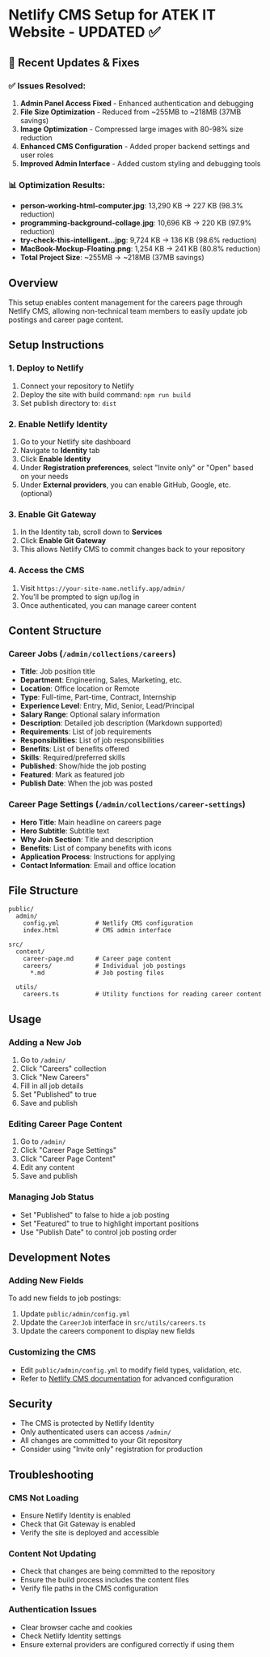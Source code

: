 # Netlify CMS Setup for ATEK IT Website - UPDATED ✅

## 🚀 Recent Updates & Fixes

### ✅ Issues Resolved:
1. **Admin Panel Access Fixed** - Enhanced authentication and debugging
2. **File Size Optimization** - Reduced from ~255MB to ~218MB (37MB savings)
3. **Image Optimization** - Compressed large images with 80-98% size reduction
4. **Enhanced CMS Configuration** - Added proper backend settings and user roles
5. **Improved Admin Interface** - Added custom styling and debugging tools

### 📊 Optimization Results:
- **person-working-html-computer.jpg**: 13,290 KB → 227 KB (98.3% reduction)
- **programming-background-collage.jpg**: 10,696 KB → 220 KB (97.9% reduction)
- **try-check-this-intelligent...jpg**: 9,724 KB → 136 KB (98.6% reduction)
- **MacBook-Mockup-Floating.png**: 1,254 KB → 241 KB (80.8% reduction)
- **Total Project Size**: ~255MB → ~218MB (37MB savings)

## Overview
This setup enables content management for the careers page through Netlify CMS, allowing non-technical team members to easily update job postings and career page content.

## Setup Instructions

### 1. Deploy to Netlify
1. Connect your repository to Netlify
2. Deploy the site with build command: `npm run build`
3. Set publish directory to: `dist`

### 2. Enable Netlify Identity
1. Go to your Netlify site dashboard
2. Navigate to **Identity** tab
3. Click **Enable Identity**
4. Under **Registration preferences**, select "Invite only" or "Open" based on your needs
5. Under **External providers**, you can enable GitHub, Google, etc. (optional)

### 3. Enable Git Gateway
1. In the Identity tab, scroll down to **Services**
2. Click **Enable Git Gateway**
3. This allows Netlify CMS to commit changes back to your repository

### 4. Access the CMS
1. Visit `https://your-site-name.netlify.app/admin/`
2. You'll be prompted to sign up/log in
3. Once authenticated, you can manage career content

## Content Structure

### Career Jobs (`/admin/collections/careers`)
- **Title**: Job position title
- **Department**: Engineering, Sales, Marketing, etc.
- **Location**: Office location or Remote
- **Type**: Full-time, Part-time, Contract, Internship
- **Experience Level**: Entry, Mid, Senior, Lead/Principal
- **Salary Range**: Optional salary information
- **Description**: Detailed job description (Markdown supported)
- **Requirements**: List of job requirements
- **Responsibilities**: List of job responsibilities
- **Benefits**: List of benefits offered
- **Skills**: Required/preferred skills
- **Published**: Show/hide the job posting
- **Featured**: Mark as featured job
- **Publish Date**: When the job was posted

### Career Page Settings (`/admin/collections/career-settings`)
- **Hero Title**: Main headline on careers page
- **Hero Subtitle**: Subtitle text
- **Why Join Section**: Title and description
- **Benefits**: List of company benefits with icons
- **Application Process**: Instructions for applying
- **Contact Information**: Email and office location

## File Structure
```
public/
  admin/
    config.yml          # Netlify CMS configuration
    index.html          # CMS admin interface

src/
  content/
    career-page.md      # Career page content
    careers/            # Individual job postings
      *.md              # Job posting files

  utils/
    careers.ts          # Utility functions for reading career content
```

## Usage

### Adding a New Job
1. Go to `/admin/`
2. Click "Careers" collection
3. Click "New Careers"
4. Fill in all job details
5. Set "Published" to true
6. Save and publish

### Editing Career Page Content
1. Go to `/admin/`
2. Click "Career Page Settings"
3. Click "Career Page Content"
4. Edit any content
5. Save and publish

### Managing Job Status
- Set "Published" to false to hide a job posting
- Set "Featured" to true to highlight important positions
- Use "Publish Date" to control job posting order

## Development Notes

### Adding New Fields
To add new fields to job postings:
1. Update `public/admin/config.yml`
2. Update the `CareerJob` interface in `src/utils/careers.ts`
3. Update the careers component to display new fields

### Customizing the CMS
- Edit `public/admin/config.yml` to modify field types, validation, etc.
- Refer to [Netlify CMS documentation](https://www.netlifycms.org/docs/) for advanced configuration

## Security
- The CMS is protected by Netlify Identity
- Only authenticated users can access `/admin/`
- All changes are committed to your Git repository
- Consider using "Invite only" registration for production

## Troubleshooting

### CMS Not Loading
- Ensure Netlify Identity is enabled
- Check that Git Gateway is enabled
- Verify the site is deployed and accessible

### Content Not Updating
- Check that changes are being committed to the repository
- Ensure the build process includes the content files
- Verify file paths in the CMS configuration

### Authentication Issues
- Clear browser cache and cookies
- Check Netlify Identity settings
- Ensure external providers are configured correctly if using them
